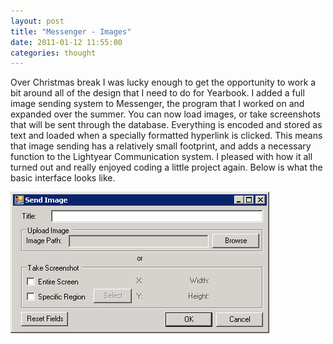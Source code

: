 ```yaml
---
layout: post
title: "Messenger - Images"
date: 2011-01-12 11:55:00
categories: thought
---
```

Over Christmas break I was lucky enough to get the opportunity to work a bit around all of the design that I need to do for Yearbook.  I added a full image sending system to Messenger, the program that I worked on and expanded over the summer.  You can now load images, or take screenshots that will be sent through the database.  Everything is encoded and stored as text and loaded when a specially formatted hyperlink is clicked. This means that image sending has a relatively small footprint, and adds a necessary function to the Lightyear Communication system. I pleased with how it all turned out and really enjoyed coding a little project again.  Below is what the basic interface looks like.

![Send Image](/assets/2011/01/Send_Image.png)

